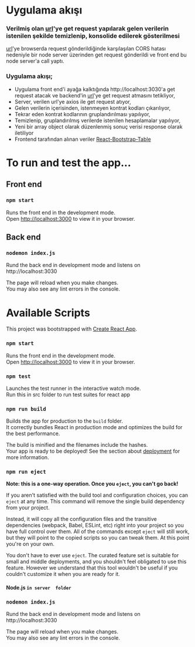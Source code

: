 # Uygulama akışı
### Verilmiş olan [url](`https://seffaflik.epias.com.tr/transparency/service/market/intra-day-trade-history?endDate=${date}&startDate=${date}`)'ye get request yapılarak gelen verilerin istenilen şekilde temizlenip, konsolide edilerek gösterilmesi
[url](`https://seffaflik.epias.com.tr/transparency/service/market/intra-day-trade-history?endDate=${date}&startDate=${date}`)'ye browserda request gönderildiğinde karşılaşılan CORS hatası nedeniyle bir node server üzerinden get request gönderildi ve front end bu node server'a call yaptı.

### Uygulama akışı;
- Uygulama front end'i ayağa kalktığında http://localhost:3030'a get request atacak ve backend'in [url](`https://seffaflik.epias.com.tr/transparency/service/market/intra-day-trade-history?endDate=${date}&startDate=${date}`)'ye get request atmasını tetikliyor,
- Server, verilen url'ye axios ile get request atıyor,
- Gelen verilerin içerisinden, istenmeyen kontrat kodları çıkarılıyor,
- Tekrar eden kontrat kodlarının gruplandırılması yapılıyor,
- Temizlenip, gruplandırılmış verilerde istenilen hesaplamalar yapılıyor,
- Yeni bir array object olarak düzenlenmiş sonuç verisi response olarak iletiliyor
- Frontend tarafından alınan veriler [React-Bootstrap-Table]()

 
 # To run and test the app...
## Front end
### `npm start`
Runs the front end in the development mode.\
Open [http://localhost:3000](http://localhost:3000) to view it in your browser.
## Back end
### `nodemon index.js`
Rund the back end in development mode and listens on http://localhost:3030

The page will reload when you make changes.\
You may also see any lint errors in the console.

# Available Scripts
This project was bootstrapped with [Create React App](https://github.com/facebook/create-react-app).
### `npm start`
Runs the front end in the development mode.\
Open [http://localhost:3000](http://localhost:3000) to view it in your browser.
### `npm test`
Launches the test runner in the interactive watch mode.\
Run this in src folder to run test suites for react app 
### `npm run build`

Builds the app for production to the `build` folder.\
It correctly bundles React in production mode and optimizes the build for the best performance.

The build is minified and the filenames include the hashes.\
Your app is ready to be deployed!
See the section about [deployment](https://facebook.github.io/create-react-app/docs/deployment) for more information.
### `npm run eject`

**Note: this is a one-way operation. Once you `eject`, you can't go back!**

If you aren't satisfied with the build tool and configuration choices, you can `eject` at any time. This command will remove the single build dependency from your project.

Instead, it will copy all the configuration files and the transitive dependencies (webpack, Babel, ESLint, etc) right into your project so you have full control over them. All of the commands except `eject` will still work, but they will point to the copied scripts so you can tweak them. At this point you're on your own.

You don't have to ever use `eject`. The curated feature set is suitable for small and middle deployments, and you shouldn't feel obligated to use this feature. However we understand that this tool wouldn't be useful if you couldn't customize it when you are ready for it.

#### Node.js `in server  folder`
### `nodemon index.js`
Rund the back end in development mode and listens on http://localhost:3030

The page will reload when you make changes.\
You may also see any lint errors in the console.

